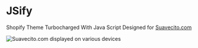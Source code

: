 # JSify
Shopify Theme Turbocharged With Java Script
Designed for [Suavecito.com](https://www.suavecito.com)

![Suavecito.com displayed on various devices](https://github.com/kenput3r/JSify/assets/site-preview.jpg)